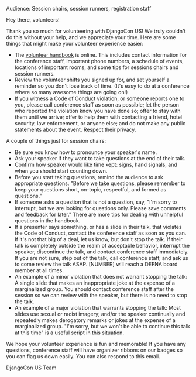 Audience: Session chairs, session runners, registration staff 

Hey there, volunteers! 

Thank you so much for volunteering with DjangoCon US! We truly couldn't do this without your help, and we appreciate your time. Here are some things that might make your volunteer experience easier: 


- The [volunteer handbook](2016.djangocon.us/volunteers/handbook) is online. This includes contact information for the conference staff, important phone numbers, a schedule of events, locations of important rooms, and some tips for sessions chairs and session runners. 
- Review the volunteer shifts you signed up for, and set yourself a reminder so you don't lose track of time. (It's easy to do at a conference where so many awesome things are going on!) 
- If you witness a Code of Conduct violation, or someone reports one to you, please call conference staff as soon as possible; let the person who reported the violation know you have done so; offer to stay with them until we arrive; offer to help them with contacting a friend, hotel security, law enforcement, or anyone else; and do not make any public statements about the event. Respect their privacy. 

A couple of things just for session chairs: 

- Be sure you know how to pronounce your speaker's name. 
- Ask your speaker if they want to take questions at the end of their talk. 
- Confirm how speaker would like time kept: signs, hand signals, and when you should start counting down. 
- Before you start taking questions, remind the audience to ask appropriate questions. "Before we take questions, please remember to keep your questions short, on-topic, respectful, and formed as questions." 
- If someone asks a question that is not a question, say, "I'm sorry to interrupt, but we are looking for questions only. Please save comments and feedback for later." There are more tips for dealing with unhelpful questions in the handbook. 
- If a presenter says something, or has a slide in their talk, that violates the Code of Conduct, contact the conference staff as soon as you can. If it's not that big of a deal, let us know, but don't stop the talk. If their talk is completely outside the realm of acceptable behavior, interrupt the speaker, discontinue the talk, and contact conference staff immediately. If you are not sure, step out of the talk, call conference staff, and ask us to come review the talk ASAP. [NUMBER] will reach a DEFNA board member at all times. 
- An example of a minor violation that does not warrant stopping the talk: A single slide that makes an inappropriate joke at the expense of a marginalized group. You should contact conference staff after the session so we can review with the speaker, but there is no need to stop the talk. 
- An example of a major violation that warrants stopping the talk: Most slides use sexual or racist imagery; and/or the speaker continually and repeatedly makes derogatory remarks or jokes at the expense of a marginalized group. "I'm sorry, but we won't be able to continue this talk at this time" is a useful script in this situation. 

We hope your volunteer experience is fun and memorable! If you have any questions, conference staff will have organizer ribbons on our badges so you can flag us down easily. You can also respond to this email. 

DjangoCon US Team 
